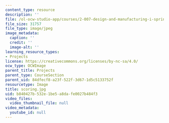 ```yaml
---
content_type: resource
description: ''
file: /ol-ocw-studio-app/courses/2-007-design-and-manufacturing-i-spring-2009/b840427b532e1be5a8dafe0027b484f3_scoring.jpg
file_size: 31757
file_type: image/jpeg
image_metadata:
  caption: ''
  credit: ''
  image-alt: ''
learning_resource_types:
- Projects
license: https://creativecommons.org/licenses/by-nc-sa/4.0/
ocw_type: OCWImage
parent_title: Projects
parent_type: CourseSection
parent_uid: 84dfecf8-a23f-522f-3d67-1d5c5133752f
resourcetype: Image
title: scoring.jpg
uid: b840427b-532e-1be5-a8da-fe0027b484f3
video_files:
  video_thumbnail_file: null
video_metadata:
  youtube_id: null
---
```

